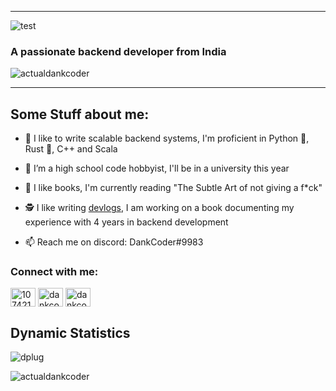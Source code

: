 ----

![test](https://user-images.githubusercontent.com/60839576/162449552-bf1b0ac1-c02f-4aae-89c9-06f728f81007.png)
<h3 align="left">A passionate backend developer from India</h3>
<p align="left"> <img src="https://komarev.com/ghpvc/?username=actualdankcoder&label=Profile%20views&color=0e75b6&style=flat" alt="actualdankcoder" /> </p>
</a> </p>

----

## Some Stuff about me: 

- 🎃 I like to write scalable backend systems, I'm proficient in Python 🐍, Rust 🦀, C++ and Scala

- 🌱 I’m a high school code hobbyist, I'll be in a university this year

- 📖 I like books, I'm currently reading "The Subtle Art of not giving a f*ck"

- 🕵️ I like writing [devlogs](https://www.dankcoder.me/), I am working on a book documenting my experience with 4 years in backend development

- 📫 Reach me on discord: DankCoder#9983

<h3 align="left">Connect with me:</h3>
<p align="left">
   <a href="https://stackoverflow.com/users/10742105" target="blank"><img align="center" src="https://raw.githubusercontent.com/rahuldkjain/github-profile-readme-generator/master/src/images/icons/Social/stack-overflow.svg" alt="10742105" height="30" width="40" /></a>
   <a href="https://www.youtube.com/c/dankcoder" target="blank"><img align="center" src="https://raw.githubusercontent.com/rahuldkjain/github-profile-readme-generator/master/src/images/icons/Social/youtube.svg" alt="dankcoder" height="30" width="40" /></a>
   <a href="https://www.codechef.com/users/dankcoder" target="blank"><img align="center" src="https://cdn.jsdelivr.net/npm/simple-icons@3.1.0/icons/codechef.svg" alt="dankcoder" height="30" width="40" /></a>
</p>

## Dynamic Statistics
![dplug](https://api.bakerie.gq/theme-1/488688724948025357)

<p><img align="left" src="https://github-readme-stats.vercel.app/api/top-langs?username=actualdankcoder&show_icons=true&locale=en&layout=compact&theme=radical" alt="actualdankcoder" /></p>
